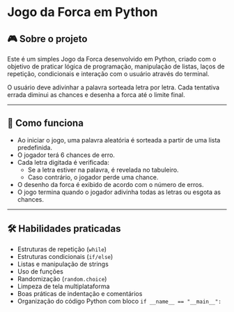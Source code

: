 # Jogo da Forca em Python

## 🎮 Sobre o projeto

Este é um simples Jogo da Forca desenvolvido em Python, criado com o objetivo de praticar lógica de programação, manipulação de listas, laços de repetição, condicionais e interação com o usuário através do terminal.  

O usuário deve adivinhar a palavra sorteada letra por letra. Cada tentativa errada diminui as chances e desenha a forca até o limite final.  

---

## 🚀 Como funciona

- Ao iniciar o jogo, uma palavra aleatória é sorteada a partir de uma lista predefinida.
- O jogador terá 6 chances de erro.
- Cada letra digitada é verificada:
  - Se a letra estiver na palavra, é revelada no tabuleiro.
  - Caso contrário, o jogador perde uma chance.
- O desenho da forca é exibido de acordo com o número de erros.
- O jogo termina quando o jogador adivinha todas as letras ou esgota as chances.

---

## 🛠️ Habilidades praticadas

- Estruturas de repetição (`while`)
- Estruturas condicionais (`if/else`)
- Listas e manipulação de strings
- Uso de funções
- Randomização (`random.choice`)
- Limpeza de tela multiplataforma
- Boas práticas de indentação e comentários
- Organização do código Python com bloco `if __name__ == "__main__":`


